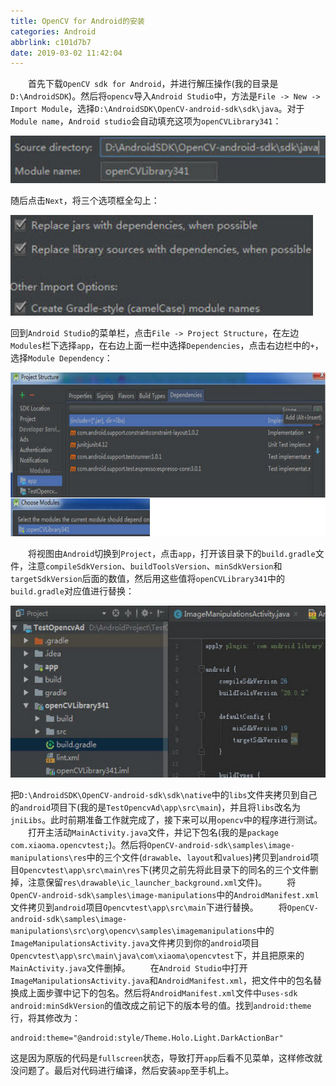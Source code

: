 ```yaml
---
title: OpenCV for Android的安装
categories: Android
abbrlink: c101d7b7
date: 2019-03-02 11:42:04
---
```

&emsp;&emsp;首先下载`OpenCV sdk for Android`，并进行解压操作(我的目录是`D:\AndroidSDK`)。然后将`opencv`导入`Android Studio`中，方法是`File -> New -> Import Module`，选择`D:\AndroidSDK\OpenCV-android-sdk\sdk\java`。对于`Module name`，`Android studio`会自动填充这项为`openCVLibrary341`：<!--more-->

<img src="./OpenCV for Android的安装/1.png">

随后点击`Next`，将三个选项框全勾上：

<img src="./OpenCV for Android的安装/2.png">

回到`Android Studio`的菜单栏，点击`File -> Project Structure`，在左边`Modules`栏下选择`app`，在右边上面一栏中选择`Dependencies`，点击右边栏中的`+`，选择`Module Dependency`：

<img src="./OpenCV for Android的安装/3.png" height="262" width="682">

&emsp;&emsp;将视图由`Android`切换到`Project`，点击`app`，打开该目录下的`build.gradle`文件，注意`compileSdkVersion`、`buildToolsVersion`、`minSdkVersion`和`targetSdkVersion`后面的数值，然后用这些值将`openCVLibrary341`中的`build.gradle`对应值进行替换：

<img src="./OpenCV for Android的安装/4.png" height="275" width="548">

把`D:\AndroidSDK\OpenCV-android-sdk\sdk\native`中的`libs`文件夹拷贝到自己的`android`项目下(我的是`TestOpencvAd\app\src\main`)，并且将`libs`改名为`jniLibs`。此时前期准备工作就完成了，接下来可以用`opencv`中的程序进行测试。
&emsp;&emsp;打开主活动`MainActivity.java`文件，并记下包名(我的是`package com.xiaoma.opencvtest;`)。然后将`OpenCV-android-sdk\samples\image-manipulations\res`中的三个文件(`drawable`、`layout`和`values`)拷贝到`android`项目`Opencvtest\app\src\main\res`下(拷贝之前先将此目录下的同名的三个文件删掉，注意保留`res\drawable\ic_launcher_background.xml`文件)。
&emsp;&emsp;将`OpenCV-android-sdk\samples\image-manipulations`中的`AndroidManifest.xml`文件拷贝到`android`项目`Opencvtest\app\src\main`下进行替换。
&emsp;&emsp;将`OpenCV-android-sdk\samples\image-manipulations\src\org\opencv\samples\imagemanipulations`中的`ImageManipulationsActivity.java`文件拷贝到你的`android`项目`Opencvtest\app\src\main\java\com\xiaoma\opencvtest`下，并且把原来的`MainActivity.java`文件删掉。
&emsp;&emsp;在`Android Studio`中打开`ImageManipulationsActivity.java`和`AndroidManifest.xml`，把文件中的包名替换成上面步骤中记下的包名。然后将`AndroidManifest.xml`文件中`uses-sdk android:minSdkVersion`的值改成之前记下的版本号的值。找到`android:theme`行，将其修改为：

``` xml
android:theme="@android:style/Theme.Holo.Light.DarkActionBar"
```

这是因为原版的代码是`fullscreen`状态，导致打开`app`后看不见菜单，这样修改就没问题了。最后对代码进行编译，然后安装`app`至手机上。